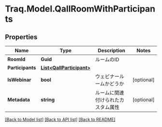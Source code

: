 # Traq.Model.QallRoomWithParticipants

## Properties

Name | Type | Description | Notes
------------ | ------------- | ------------- | -------------
**RoomId** | **Guid** | ルームのID | 
**Participants** | [**List&lt;QallParticipant&gt;**](QallParticipant.md) |  | 
**IsWebinar** | **bool** | ウェビナールームかどうか | [optional] 
**Metadata** | **string** | ルームに関連付けられたカスタム属性 | [optional] 

[[Back to Model list]](../../README.md#documentation-for-models) [[Back to API list]](../../README.md#documentation-for-api-endpoints) [[Back to README]](../../README.md)

